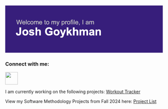[![MasterHead](header.png)](https://github.com/jgoyk)

<p align="left">
  <h3 >Connect with me:</h3><a href="https://www.linkedin.com/in/jgoyk/" target="blank"><img align="center" src="https://upload.wikimedia.org/wikipedia/commons/thumb/8/81/LinkedIn_icon.svg/1200px-LinkedIn_icon.svg.png" alt="" height="40" width="40" /></a>
</p>

<p>
  I am currently working on the following projects: <a href="https://github.com/jgoyk/WorkoutTracker">Workout Tracker</a>
</p>

View my Software Methodology Projects from Fall 2024 here: <a href="https://github.com/stars/jgoyk/lists/software-methology-projects">Project List</a> 
<!--
**jgoyk/jgoyk** is a ✨ _special_ ✨ repository because its `README.md` (this file) appears on your GitHub profile.

Here are some ideas to get you started:

- 🔭 I’m currently working on ...
- 🌱 I’m currently learning ...
- 👯 I’m looking to collaborate on ...
- 🤔 I’m looking for help with ...
- 💬 Ask me about ...
- 📫 How to reach me: ...
- 😄 Pronouns: ...
- ⚡ Fun fact: ...
-->
